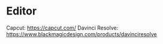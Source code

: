 # Editor 
Capcut: https://capcut.com/
Davinci Resolve: https://www.blackmagicdesign.com/products/davinciresolve
